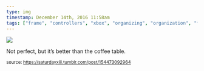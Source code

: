 ```yaml
---
type: img
timestamp: December 14th, 2016 11:58am
tags: ["frame", "controllers", "xbox", "organizing", "organization", "framing"]
---
```

<img src="https://saturdayxiii.github.io/media/media/154473092964.jpg"/>
                                                                                          
Not perfect, but it’s better than the coffee table.
 
                                    
                
                
                
                
                                
<small>source: https://saturdayxiii.tumblr.com/post/154473092964</small>